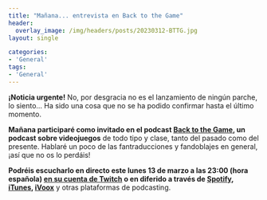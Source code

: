 ```yaml
---
title: "Mañana... entrevista en Back to the Game"
header:
  overlay_image: /img/headers/posts/20230312-BTTG.jpg
layout: single

categories:
- 'General'
tags:
- 'General'
---
```

**¡Noticia urgente!** No, por desgracia no es el lanzamiento de ningún parche, lo siento... Ha sido una cosa que no se ha podido confirmar 
hasta el último momento.

**Mañana participaré como invitado en el podcast [Back to the Game](https://twitter.com/Backttgame), un podcast sobre videojuegos** de todo tipo y clase, 
tanto del pasado como del presente. Hablaré un poco de las fantraducciones y fandoblajes en general, ¡así que no os lo perdáis!

**Podréis escucharlo en directo este lunes 13 de marzo a las 23:00 (hora española) [en su cuenta de Twitch](https://www.twitch.tv/backttgame/) o 
en diferido a través de [Spotify](https://open.spotify.com/show/32WPvlj9RfJ8wnRPpHJ5dL), 
[iTunes](https://podcasts.apple.com/es/podcast/back-to-the-game/id1608164056), 
[iVoox](https://www.ivoox.com/podcast-back-to-the-game_sq_f11503377_1.html)** y otras plataformas de podcasting.

